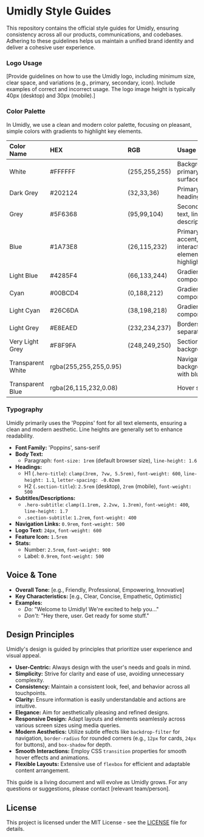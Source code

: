 # Umidly Style Guides

This repository contains the official style guides for Umidly, ensuring consistency across all our products, communications, and codebases. Adhering to these guidelines helps us maintain a unified brand identity and deliver a cohesive user experience.

### Logo Usage

[Provide guidelines on how to use the Umidly logo, including minimum size, clear space, and variations (e.g., primary, secondary, icon). Include examples of correct and incorrect usage. The logo image height is typically 40px (desktop) and 30px (mobile).]

### Color Palette

In Umidly, we use a clean and modern color palette, focusing on pleasant, simple colors with gradients to highlight key elements.

| Color Name | HEX | RGB | Usage |
| :--------- | :-- | :-- | :---- |
| White      | #FFFFFF | (255,255,255) | Backgrounds, primary surfaces |
| Dark Grey  | #202124 | (32,33,36) | Primary text, headings |
| Grey       | #5F6368 | (95,99,104) | Secondary text, links, descriptions |
| Blue       | #1A73E8 | (26,115,232) | Primary accent, interactive elements, highlights |
| Light Blue | #4285F4 | (66,133,244) | Gradient component |
| Cyan       | #00BCD4 | (0,188,212) | Gradient component |
| Light Cyan | #26C6DA | (38,198,218) | Gradient component |
| Light Grey | #E8EAED | (232,234,237) | Borders, separators |
| Very Light Grey | #F8F9FA | (248,249,250) | Section backgrounds |
| Transparent White | rgba(255,255,255,0.95) | | Navigation background with blur |
| Transparent Blue | rgba(26,115,232,0.08) | | Hover states |

### Typography

Umidly primarily uses the 'Poppins' font for all text elements, ensuring a clean and modern aesthetic. Line heights are generally set to enhance readability.

*   **Font Family:** 'Poppins', sans-serif
*   **Body Text:**
    *   Paragraph: `font-size: 1rem` (default browser size), `line-height: 1.6`
*   **Headings:**
    *   H1 (`.hero-title`): `clamp(3rem, 7vw, 5.5rem)`, `font-weight: 600`, `line-height: 1.1`, `letter-spacing: -0.02em`
    *   H2 (`.section-title`): `2.5rem` (desktop), `2rem` (mobile), `font-weight: 500`
*   **Subtitles/Descriptions:**
    *   `.hero-subtitle`: `clamp(1.1rem, 2.2vw, 1.3rem)`, `font-weight: 400`, `line-height: 1.7`
    *   `.section-subtitle`: `1.2rem`, `font-weight: 400`
*   **Navigation Links:** `0.9rem`, `font-weight: 500`
*   **Logo Text:** `24px`, `font-weight: 600`
*   **Feature Icon:** `1.5rem`
*   **Stats:**
    *   Number: `2.5rem`, `font-weight: 900`
    *   Label: `0.9rem`, `font-weight: 500`

## Voice & Tone

*   **Overall Tone:** [e.g., Friendly, Professional, Empowering, Innovative]
*   **Key Characteristics:** [e.g., Clear, Concise, Empathetic, Optimistic]
*   **Examples:**
    *   *Do:* "Welcome to Umidly! We're excited to help you..."
    *   *Don't:* "Hey there, user. Get ready for some stuff."

## Design Principles

Umidly's design is guided by principles that prioritize user experience and visual appeal.

*   **User-Centric:** Always design with the user's needs and goals in mind.
*   **Simplicity:** Strive for clarity and ease of use, avoiding unnecessary complexity.
*   **Consistency:** Maintain a consistent look, feel, and behavior across all touchpoints.
*   **Clarity:** Ensure information is easily understandable and actions are intuitive.
*   **Elegance:** Aim for aesthetically pleasing and refined designs.
*   **Responsive Design:** Adapt layouts and elements seamlessly across various screen sizes using media queries.
*   **Modern Aesthetics:** Utilize subtle effects like `backdrop-filter` for navigation, `border-radius` for rounded corners (e.g., `12px` for cards, `24px` for buttons), and `box-shadow` for depth.
*   **Smooth Interactions:** Employ CSS `transition` properties for smooth hover effects and animations.
*   **Flexible Layouts:** Extensive use of `flexbox` for efficient and adaptable content arrangement.

This guide is a living document and will evolve as Umidly grows. For any questions or suggestions, please contact [relevant team/person].

## License

This project is licensed under the MIT License - see the [LICENSE](LICENSE) file for details.
